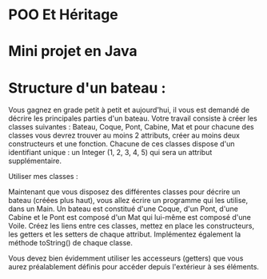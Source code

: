 # POO Et Héritage 
 # Mini projet en Java  

# Structure d'un bateau : 

Vous gagnez en grade petit à petit et aujourd'hui, il vous est demandé de décrire les principales parties d'un bateau. 
Votre travail consiste à créer les classes suivantes : Bateau, Coque, Pont, Cabine, Mat et pour chacune des classes vous devrez trouver au moins 2 attributs, 
créer au moins deux constructeurs et une fonction. Chacune de ces classes dispose d'un identifiant unique : un Integer (1, 2, 3, 4, 5) qui sera un attribut supplémentaire.

Utiliser mes classes :

Maintenant que vous disposez des différentes classes pour décrire un bateau (créées plus haut), vous allez écrire un programme qui les utilise, dans un Main. Un bateau est constitué d'une Coque, d'un Pont, d'une Cabine et le Pont est composé d'un Mat qui lui-même est composé d'une Voile. Créez les liens entre ces classes, mettez en place les constructeurs, les getters et les setters de chaque attribut. Implémentez également la méthode toString() de chaque classe. 
    
Vous devez bien évidemment utiliser les accesseurs (getters) que vous aurez préalablement définis pour accéder depuis l'extérieur à ses éléments.
